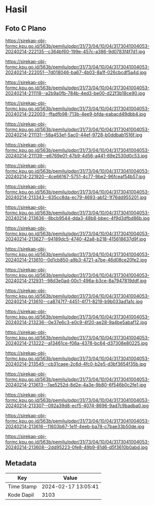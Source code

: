 # Hasil

## Foto C Plano

https://sirekap-obj-formc.kpu.go.id/563b/pemilu/pdpr/31/73/04/10/04/3173041004053-20240214-222135--c364bf60-199e-457c-a386-9d0783f4f7d1.jpg

https://sirekap-obj-formc.kpu.go.id/563b/pemilu/pdpr/31/73/04/10/04/3173041004053-20240214-222051--7d018046-ba67-4b03-8a1f-026cbcdf5a4d.jpg

https://sirekap-obj-formc.kpu.go.id/563b/pemilu/pdpr/31/73/04/10/04/3173041004053-20240214-211118--a2b9a0fb-784b-4ed3-be00-d22f3b18ce90.jpg

https://sirekap-obj-formc.kpu.go.id/563b/pemilu/pdpr/31/73/04/10/04/3173041004053-20240214-222003--ffadfb98-713b-4ee9-bfda-eabacd49dbb4.jpg

https://sirekap-obj-formc.kpu.go.id/563b/pemilu/pdpr/31/73/04/10/04/3173041004053-20240214-211131--58a453ef-5ac0-44ef-9728-b0ddbab1516f.jpg

https://sirekap-obj-formc.kpu.go.id/563b/pemilu/pdpr/31/73/04/10/04/3173041004053-20240214-211139--e6769e01-47b9-4d56-a441-69e2530d0c53.jpg

https://sirekap-obj-formc.kpu.go.id/563b/pemilu/pdpr/31/73/04/10/04/3173041004053-20240214-221920--4ce66167-5751-4c77-9be2-96fceaf54b57.jpg

https://sirekap-obj-formc.kpu.go.id/563b/pemilu/pdpr/31/73/04/10/04/3173041004053-20240214-213343--635cc8da-ec79-4693-ab12-1f76dd955201.jpg

https://sirekap-obj-formc.kpu.go.id/563b/pemilu/pdpr/31/73/04/10/04/3173041004053-20240214-213636--8bcb9544-dda3-48b8-bbec-4f9d3dfbd86b.jpg

https://sirekap-obj-formc.kpu.go.id/563b/pemilu/pdpr/31/73/04/10/04/3173041004053-20240214-213627--94189dc5-4740-42a8-b218-415618637d9f.jpg

https://sirekap-obj-formc.kpu.go.id/563b/pemilu/pdpr/31/73/04/10/04/3173041004053-20240214-213610--0d1cb850-a9b3-4721-a7be-46d08ce20fe2.jpg

https://sirekap-obj-formc.kpu.go.id/563b/pemilu/pdpr/31/73/04/10/04/3173041004053-20240214-212931--98d3e0ad-00c1-496a-b3ce-8a7947819ddf.jpg

https://sirekap-obj-formc.kpu.go.id/563b/pemilu/pdpr/31/73/04/10/04/3173041004053-20240214-213610--ca8747f7-4451-4f71-8219-b9b033ad1a1c.jpg

https://sirekap-obj-formc.kpu.go.id/563b/pemilu/pdpr/31/73/04/10/04/3173041004053-20240214-213236--0e37e6c3-e0c9-4f20-ae28-9a4be5abaf12.jpg

https://sirekap-obj-formc.kpu.go.id/563b/pemilu/pdpr/31/73/04/10/04/3173041004053-20240214-213222--a13461ce-f08a-4378-bc64-d37308e80225.jpg

https://sirekap-obj-formc.kpu.go.id/563b/pemilu/pdpr/31/73/04/10/04/3173041004053-20240214-213545--cb31caee-2c6d-4fc0-b2e5-d3bf3654f35b.jpg

https://sirekap-obj-formc.kpu.go.id/563b/pemilu/pdpr/31/73/04/10/04/3173041004053-20240214-213613--7ae5252d-8d2e-4a3e-9b80-6f546b0c2fe1.jpg

https://sirekap-obj-formc.kpu.go.id/563b/pemilu/pdpr/31/73/04/10/04/3173041004053-20240214-213307--092a39d8-ecf5-4074-8696-9ad7c9badba0.jpg

https://sirekap-obj-formc.kpu.go.id/563b/pemilu/pdpr/31/73/04/10/04/3173041004053-20240214-213616--11603b67-1e1f-4eeb-ba78-c7bae33b50de.jpg

https://sirekap-obj-formc.kpu.go.id/563b/pemilu/pdpr/31/73/04/10/04/3173041004053-20240214-213608--2dd95223-0fe8-49b9-81d6-d5f3610b0abd.jpg


## Metadata

| Key        | Value               |
| ---------- | ------------------- |
| Time Stamp | 2024-02-17 13:05:41 |
| Kode Dapil | 3103                |



